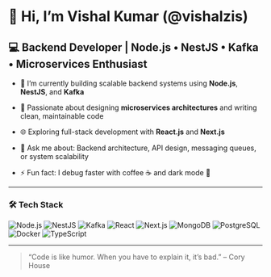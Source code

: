 # 👋 Hi, I’m Vishal Kumar (@vishalzis)

## 💻 Backend Developer | Node.js • NestJS • Kafka • Microservices Enthusiast

- 🔭 I’m currently building scalable backend systems using **Node.js**, **NestJS**, and **Kafka**
- 🧠 Passionate about designing **microservices architectures** and writing clean, maintainable code
- 🌐 Exploring full-stack development with **React.js** and **Next.js**
- 💬 Ask me about: Backend architecture, API design, messaging queues, or system scalability

- ⚡ Fun fact: I debug faster with coffee ☕ and dark mode 🌙

---

### 🛠️ Tech Stack
![Node.js](https://img.shields.io/badge/-Node.js-339933?style=flat&logo=node.js&logoColor=white)
![NestJS](https://img.shields.io/badge/-NestJS-E0234E?style=flat&logo=nestjs&logoColor=white)
![Kafka](https://img.shields.io/badge/-Apache%20Kafka-231F20?style=flat&logo=apache-kafka&logoColor=white)
![React](https://img.shields.io/badge/-React-61DAFB?style=flat&logo=react&logoColor=black)
![Next.js](https://img.shields.io/badge/-Next.js-000000?style=flat&logo=next.js&logoColor=white)
![MongoDB](https://img.shields.io/badge/-MongoDB-47A248?style=flat&logo=mongodb&logoColor=white)
![PostgreSQL](https://img.shields.io/badge/-PostgreSQL-336791?style=flat&logo=postgresql&logoColor=white)
![Docker](https://img.shields.io/badge/-Docker-2496ED?style=flat&logo=docker&logoColor=white)
![TypeScript](https://img.shields.io/badge/-TypeScript-3178C6?style=flat&logo=typescript&logoColor=white)

---

> “Code is like humor. When you have to explain it, it’s bad.” – Cory House
